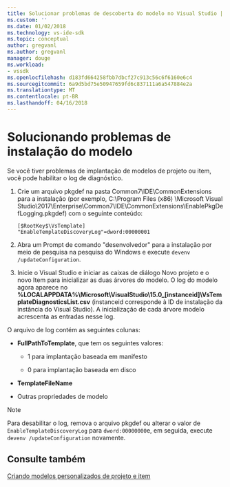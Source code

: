 ```yaml
---
title: Solucionar problemas de descoberta do modelo no Visual Studio | Microsoft Docs
ms.custom: ''
ms.date: 01/02/2018
ms.technology: vs-ide-sdk
ms.topic: conceptual
author: gregvanl
ms.author: gregvanl
manager: douge
ms.workload:
- vssdk
ms.openlocfilehash: d183fd664258fbb7dbcf27c913c56c6f6160e6c4
ms.sourcegitcommit: 6a9d5bd75e50947659fd6c837111a6a547884e2a
ms.translationtype: MT
ms.contentlocale: pt-BR
ms.lasthandoff: 04/16/2018
---
```

# <a name="troubleshooting-template-installation"></a>Solucionando problemas de instalação do modelo

Se você tiver problemas de implantação de modelos de projeto ou item, você pode habilitar o log de diagnóstico.

1. Crie um arquivo pkgdef na pasta Common7\IDE\CommonExtensions para a instalação (por exemplo, C:\Program Files (x86) \Microsoft Visual Studio\2017\Enterprise\Common7\IDE\CommonExtensions\EnablePkgDefLogging.pkgdef) com o seguinte conteúdo:

    ```
    [$RootKey$\VsTemplate]
    "EnableTemplateDiscoveryLog"=dword:00000001
    ```

1. Abra um Prompt de comando "desenvolvedor" para a instalação por meio de pesquisa na pesquisa do Windows e execute `devenv /updateConfiguration`.

1. Inicie o Visual Studio e iniciar as caixas de diálogo Novo projeto e o novo Item para inicializar as duas árvores do modelo. O log do modelo agora aparece no **%LOCALAPPDATA%\Microsoft\VisualStudio\15.0_[instanceid]\VsTemplateDiagnosticsList.csv** (instanceid corresponde à ID de instalação da instância do Visual Studio). A inicialização de cada árvore modelo acrescenta as entradas nesse log.

O arquivo de log contém as seguintes colunas:

- **FullPathToTemplate**, que tem os seguintes valores:

    - 1 para implantação baseada em manifesto

    - 0 para implantação baseada em disco

- **TemplateFileName**

- Outras propriedades de modelo

> [!NOTE]
> Para desabilitar o log, remova o arquivo pkgdef ou alterar o valor de `EnableTemplateDiscoveryLog` para `dword:00000000`e, em seguida, execute `devenv /updateConfiguration` novamente.

## <a name="see-also"></a>Consulte também

[Criando modelos personalizados de projeto e item](creating-custom-project-and-item-templates.md)